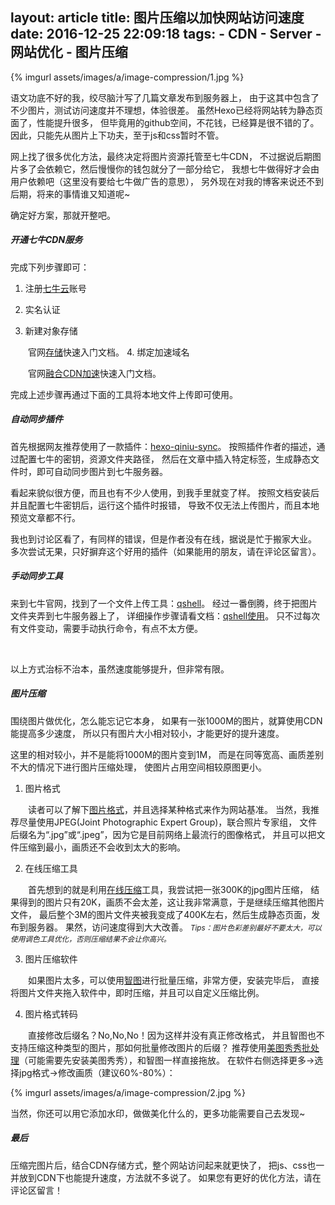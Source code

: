 layout: article
title: 图片压缩以加快网站访问速度
date: 2016-12-25 22:09:18
tags:
	- CDN
	- Server
	- 网站优化
	- 图片压缩
---

{% imgurl assets/images/a/image-compression/1.jpg %}

语文功底不好的我，绞尽脑汁写了几篇文章发布到服务器上，
由于这其中包含了不少图片，测试访问速度并不理想，体验很差。
虽然Hexo已经将网站转为静态页面了，性能提升很多，
但毕竟用的github空间，不花钱，已经算是很不错的了。
因此，只能先从图片上下功夫，至于js和css暂时不管。

网上找了很多优化方法，最终决定将图片资源托管至七牛CDN，
不过据说后期图片多了会依赖它，然后慢慢你的钱包就分了一部分给它，
我想七牛做得好才会由用户依赖吧（这里没有要给七牛做广告的意思），
另外现在对我的博客来说还不到后期，将来的事情谁又知道呢~

确定好方案，那就开整吧。

<!-- more -->

##### 开通七牛CDN服务

完成下列步骤即可：

1. 注册[七牛云]账号

2. 实名认证

3. 新建对象存储

&emsp;&emsp;官网[存储]快速入门文档。
4. 绑定加速域名

&emsp;&emsp;官网[融合CDN加速]快速入门文档。

完成上述步骤再通过下面的工具将本地文件上传即可使用。

##### 自动同步插件

首先根据网友推荐使用了一款插件：[hexo-qiniu-sync]。
按照插件作者的描述，通过配置七牛的密钥，资源文件夹路径，
然后在文章中插入特定标签，生成静态文件时，即可自动同步图片到七牛服务器。

看起来貌似很方便，而且也有不少人使用，到我手里就变了样。
按照文档安装后并且配置七牛密钥后，运行这个插件时报错，
导致不仅无法上传图片，而且本地预览文章都不行。

我也到讨论区看了，有同样的错误，但是作者没有在线，据说是忙于搬家大业。
多次尝试无果，只好摒弃这个好用的插件（如果能用的朋友，请在评论区留言）。

##### 手动同步工具

来到七牛官网，找到了一个文件上传工具：[qshell]。
经过一番倒腾，终于把图片文件夹弄到七牛服务器上了，
详细操作步骤请看文档：[qshell使用]。
只不过每次有文件变动，需要手动执行命令，有点不太方便。

<br/>

以上方式治标不治本，虽然速度能够提升，但非常有限。

##### 图片压缩

围绕图片做优化，怎么能忘记它本身，
如果有一张1000M的图片，就算使用CDN能提高多少速度，
所以只有图片大小相对较小，才能更好的提升速度。

这里的相对较小，并不是能将1000M的图片变到1M，
而是在同等宽高、画质差别不大的情况下进行图片压缩处理，
使图片占用空间相较原图更小。

1. 图片格式

&emsp;&emsp;读者可以了解下[图片格式]，并且选择某种格式来作为网站基准。
当然，我推荐尽量使用JPEG(Joint Photographic Expert Group)，联合照片专家组，
文件后缀名为“.jpg”或“.jpeg”，因为它是目前网络上最流行的图像格式，
并且可以把文件压缩到最小，画质还不会收到太大的影响。

2. 在线压缩工具

&emsp;&emsp;首先想到的就是利用[在线压缩]工具，我尝试把一张300K的jpg图片压缩，
结果得到的图片只有20K，画质不会太差，这让我非常满意，于是继续压缩其他图片文件，
最后整个3M的图片文件夹被我变成了400K左右，然后生成静态页面，发布到服务器。
果然，访问速度得到大大改善。
<small>_Tips：图片色彩差别最好不要太大，可以使用调色工具优化，否则压缩结果不会让你高兴。_</small>

3. 图片压缩软件

&emsp;&emsp;如果图片太多，可以使用[智图]进行批量压缩，非常方便，安装完毕后，
直接将图片文件夹拖入软件中，即时压缩，并且可以自定义压缩比例。

4. 图片格式转码

&emsp;&emsp;直接修改后缀名？No,No,No！因为这样并没有真正修改格式，
并且智图也不支持压缩这种类型的图片，那如何批量修改图片的后缀？
推荐使用[美图秀秀批处理]（可能需要先安装美图秀秀），和智图一样直接拖放。
在软件右侧选择更多->选择jpg格式->修改画质（建议60%-80%）：

{% imgurl assets/images/a/image-compression/2.jpg %}

当然，你还可以用它添加水印，做做美化什么的，更多功能需要自己去发现~

##### 最后

压缩完图片后，结合CDN存储方式，整个网站访问起来就更快了，
把js、css也一并放到CDN下也能提升速度，方法就不多说了。 
如果您有更好的优化方法，请在评论区留言！

  [七牛云]: http://www.qiniu.com/
  [存储]: http://developer.qiniu.com/article/fusion/api/quickstart.html
  [融合CDN加速]: http://developer.qiniu.com/article/kodo/kodo-first/quickstart.html
  [hexo-qiniu-sync]: https://github.com/gyk001/hexo-qiniu-sync
  [qshell]: http://developer.qiniu.com/code/v6/tool/qshell.html#download
  [qshell使用]: http://developer.qiniu.com/code/v6/tool/qshell.html#using
  [图片格式]: http://baike.baidu.cn/view/19666.htm
  [在线压缩]: http://www.asqql.com/gifzip/
  [智图]: http://zhitu.isux.us/
  [美图秀秀批处理]: http://xiuxiu.meitu.com/tutorial/nh_25.html